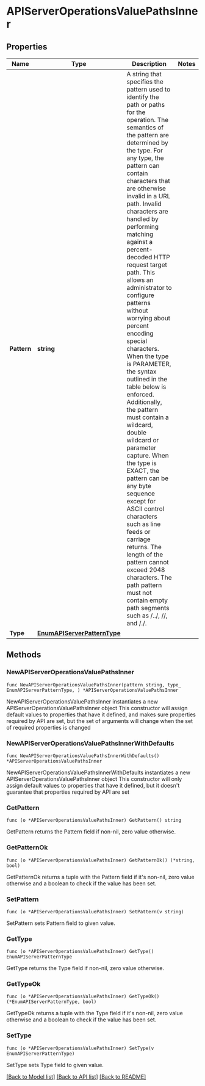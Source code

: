 # APIServerOperationsValuePathsInner

## Properties

Name | Type | Description | Notes
------------ | ------------- | ------------- | -------------
**Pattern** | **string** | A string that specifies the pattern used to identify the path or paths for the operation. The semantics of the pattern are determined by the type. For any type, the pattern can contain characters that are otherwise invalid in a URL path. Invalid characters are handled by performing matching against a percent-decoded HTTP request target path. This allows an administrator to configure patterns without worrying about percent encoding special characters. When the type is PARAMETER, the syntax outlined in the table below is enforced. Additionally, the pattern must contain a wildcard, double wildcard or parameter capture. When the type is EXACT, the pattern can be any byte sequence except for ASCII control characters such as line feeds or carriage returns. The length of the pattern cannot exceed 2048 characters. The path pattern must not contain empty path segments such as /../, //, and /./. | 
**Type** | [**EnumAPIServerPatternType**](EnumAPIServerPatternType.md) |  | 

## Methods

### NewAPIServerOperationsValuePathsInner

`func NewAPIServerOperationsValuePathsInner(pattern string, type_ EnumAPIServerPatternType, ) *APIServerOperationsValuePathsInner`

NewAPIServerOperationsValuePathsInner instantiates a new APIServerOperationsValuePathsInner object
This constructor will assign default values to properties that have it defined,
and makes sure properties required by API are set, but the set of arguments
will change when the set of required properties is changed

### NewAPIServerOperationsValuePathsInnerWithDefaults

`func NewAPIServerOperationsValuePathsInnerWithDefaults() *APIServerOperationsValuePathsInner`

NewAPIServerOperationsValuePathsInnerWithDefaults instantiates a new APIServerOperationsValuePathsInner object
This constructor will only assign default values to properties that have it defined,
but it doesn't guarantee that properties required by API are set

### GetPattern

`func (o *APIServerOperationsValuePathsInner) GetPattern() string`

GetPattern returns the Pattern field if non-nil, zero value otherwise.

### GetPatternOk

`func (o *APIServerOperationsValuePathsInner) GetPatternOk() (*string, bool)`

GetPatternOk returns a tuple with the Pattern field if it's non-nil, zero value otherwise
and a boolean to check if the value has been set.

### SetPattern

`func (o *APIServerOperationsValuePathsInner) SetPattern(v string)`

SetPattern sets Pattern field to given value.


### GetType

`func (o *APIServerOperationsValuePathsInner) GetType() EnumAPIServerPatternType`

GetType returns the Type field if non-nil, zero value otherwise.

### GetTypeOk

`func (o *APIServerOperationsValuePathsInner) GetTypeOk() (*EnumAPIServerPatternType, bool)`

GetTypeOk returns a tuple with the Type field if it's non-nil, zero value otherwise
and a boolean to check if the value has been set.

### SetType

`func (o *APIServerOperationsValuePathsInner) SetType(v EnumAPIServerPatternType)`

SetType sets Type field to given value.



[[Back to Model list]](../README.md#documentation-for-models) [[Back to API list]](../README.md#documentation-for-api-endpoints) [[Back to README]](../README.md)


